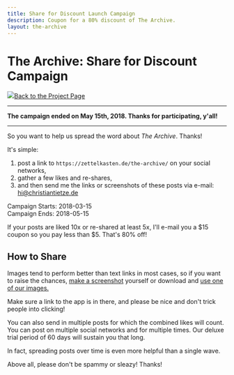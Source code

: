 ```yaml
---
title: Share for Discount Launch Campaign
description: Coupon for a 80% discount of The Archive.
layout: the-archive
---
```


# The Archive: Share for Discount Campaign

<a href="/the-archive/" class="back--link"><img src="/the-archive/img/appicon-sm.png" class="back--image" /><span class="back--text">Back to the Project Page</span></a>

-----

**The campaign ended on May 15th, 2018. Thanks for participating, y'all!**

-----

So you want to help us spread the word about _The Archive_. Thanks!

It's simple: 

1. post a link to `https://zettelkasten.de/the-archive/` on your social networks, 
2. gather a few likes and re-shares, 
3. and then send me the links or screenshots of these posts via e-mail: <a href="mailto:&#x68;&#x69;&#x40;&#x63;&#x68;&#x72;&#x69;&#x73;&#x74;&#x69;&#x61;&#x6E;&#x74;&#x69;&#x65;&#x74;&#x7A;&#x65;&#x2E;&#x64;&#x65;">&#x68;&#x69;&#x40;&#x63;&#x68;&#x72;&#x69;&#x73;&#x74;&#x69;&#x61;&#x6E;&#x74;&#x69;&#x65;&#x74;&#x7A;&#x65;&#x2E;&#x64;&#x65;</a>

Campaign Starts: 2018-03-15<br>
Campaign Ends: 2018-05-15

If your posts are liked 10x or re-shared at least 5x, I'll e-mail you a $15 coupon so you pay less than $5. That's 80% off!

## How to Share

Images tend to perform better than text links in most cases, so if you want to raise the chances, [make a screenshot][screen] yourself or download and [use one of our images.][imgs]

Make sure a link to the app is in there, and please be nice and don't trick people into clicking!

You can also send in multiple posts for which the combined likes will count. You can post on multiple social networks and for multiple times. Our deluxe trial period of 60 days will sustain you that long.

In fact, spreading posts over time is even more helpful than a single wave. 

Above all, please don't be spammy or sleazy! Thanks!

[screen]: https://support.apple.com/en-us/HT201361
[imgs]: /the-archive/presskit/
